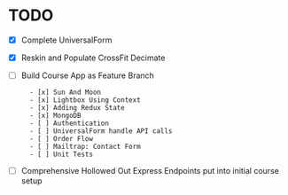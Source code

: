 # TODO

- [x] Complete UniversalForm

- [x] Reskin and Populate CrossFit Decimate

- [ ] Build Course App as Feature Branch

        - [x] Sun And Moon
        - [x] Lightbox Using Context
        - [x] Adding Redux State
        - [x] MongoDB
        - [ ] Authentication
        - [ ] UniversalForm handle API calls
        - [ ] Order Flow
        - [ ] Mailtrap: Contact Form
        - [ ] Unit Tests

- [ ] Comprehensive Hollowed Out Express Endpoints put into initial course setup